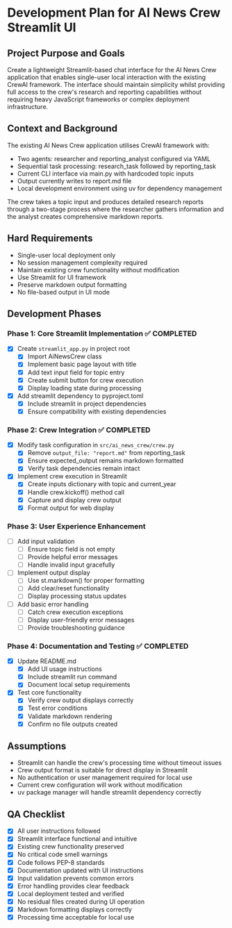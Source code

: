 # Development Plan for AI News Crew Streamlit UI

## Project Purpose and Goals

Create a lightweight Streamlit-based chat interface for the AI News Crew application that enables single-user local interaction with the existing CrewAI framework. The interface should maintain simplicity whilst providing full access to the crew's research and reporting capabilities without requiring heavy JavaScript frameworks or complex deployment infrastructure.

## Context and Background

The existing AI News Crew application utilises CrewAI framework with:
- Two agents: researcher and reporting_analyst configured via YAML
- Sequential task processing: research_task followed by reporting_task
- Current CLI interface via main.py with hardcoded topic inputs
- Output currently writes to report.md file
- Local development environment using uv for dependency management

The crew takes a topic input and produces detailed research reports through a two-stage process where the researcher gathers information and the analyst creates comprehensive markdown reports.

## Hard Requirements

- Single-user local deployment only
- No session management complexity required
- Maintain existing crew functionality without modification
- Use Streamlit for UI framework
- Preserve markdown output formatting
- No file-based output in UI mode

## Development Phases

### Phase 1: Core Streamlit Implementation ✅ COMPLETED
- [x] Create `streamlit_app.py` in project root
  - [x] Import AiNewsCrew class
  - [x] Implement basic page layout with title
  - [x] Add text input field for topic entry
  - [x] Create submit button for crew execution
  - [x] Display loading state during processing
- [x] Add streamlit dependency to pyproject.toml
  - [x] Include streamlit in project dependencies
  - [x] Ensure compatibility with existing dependencies

### Phase 2: Crew Integration ✅ COMPLETED
- [x] Modify task configuration in `src/ai_news_crew/crew.py`
  - [x] Remove `output_file: "report.md"` from reporting_task
  - [x] Ensure expected_output remains markdown formatted
  - [x] Verify task dependencies remain intact
- [x] Implement crew execution in Streamlit
  - [x] Create inputs dictionary with topic and current_year
  - [x] Handle crew.kickoff() method call
  - [x] Capture and display crew output
  - [x] Format output for web display

### Phase 3: User Experience Enhancement
- [ ] Add input validation
  - [ ] Ensure topic field is not empty
  - [ ] Provide helpful error messages
  - [ ] Handle invalid input gracefully
- [ ] Implement output display
  - [ ] Use st.markdown() for proper formatting
  - [ ] Add clear/reset functionality
  - [ ] Display processing status updates
- [ ] Add basic error handling
  - [ ] Catch crew execution exceptions
  - [ ] Display user-friendly error messages
  - [ ] Provide troubleshooting guidance

### Phase 4: Documentation and Testing ✅ COMPLETED
- [x] Update README.md
  - [x] Add UI usage instructions
  - [x] Include streamlit run command
  - [x] Document local setup requirements
- [x] Test core functionality
  - [x] Verify crew output displays correctly
  - [x] Test error conditions
  - [x] Validate markdown rendering
  - [x] Confirm no file outputs created

## Assumptions

- Streamlit can handle the crew's processing time without timeout issues
- Crew output format is suitable for direct display in Streamlit
- No authentication or user management required for local use
- Current crew configuration will work without modification
- uv package manager will handle streamlit dependency correctly

## QA Checklist

- [x] All user instructions followed
- [x] Streamlit interface functional and intuitive
- [x] Existing crew functionality preserved
- [x] No critical code smell warnings
- [x] Code follows PEP-8 standards
- [x] Documentation updated with UI instructions
- [x] Input validation prevents common errors
- [x] Error handling provides clear feedback
- [x] Local deployment tested and verified
- [x] No residual files created during UI operation
- [x] Markdown formatting displays correctly
- [x] Processing time acceptable for local use
